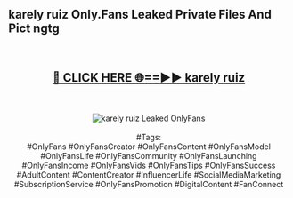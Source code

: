 <h2>karely ruiz Only.Fans Leaked Private Files And Pict ngtg</h2>
<br>
<div align="center">
<h2><a href="https://mediafiles.top/karely_ruiz" rel="nofollow">🔴 CLICK HERE 🌐==►► karely ruiz</a></h2>
<br>
<br>
<a href="https://mediafiles.top/karely_ruiz" rel="nofollow" data-target="animated-image.originalLink"><img src="https://i.ibb.co.com/WyWwxjT/player-gif2.gif" alt="karely ruiz Leaked OnlyFans" style="max-width: 100%; display: inline-block;" data-target="animated-image.originalImage"></a>
<br><br>
#Tags:
<br>
#OnlyFans #OnlyFansCreator #OnlyFansContent #OnlyFansModel #OnlyFansLife #OnlyFansCommunity #OnlyFansLaunching #OnlyFansIncome #OnlyFansVids #OnlyFansTips #OnlyFansSuccess #AdultContent #ContentCreator #InfluencerLife #SocialMediaMarketing #SubscriptionService #OnlyFansPromotion #DigitalContent #FanConnect
</div>
<br>
